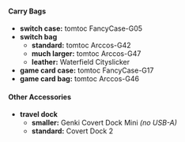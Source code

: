 #### Carry Bags

- **switch case:** tomtoc FancyCase-G05
- **switch bag** 
	- **standard:** tomtoc Arccos-G42
	- **much larger:** tomtoc Arccos-G47
	- **leather:** Waterfield Cityslicker
- **game card case:** tomtoc FancyCase-G17
- **game card bag:** tomtoc Arccos-G46

#### Other Accessories

- **travel dock** 
	- **smaller:** Genki Covert Dock Mini *(no USB-A)*
	- **standard:** Covert Dock 2